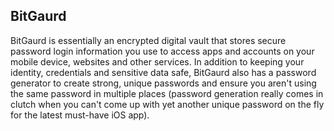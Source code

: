 ## BitGaurd

BitGaurd is essentially an encrypted digital vault that stores secure password login information you use to access apps and accounts on your mobile device, websites and other services. In addition to keeping your identity, credentials and sensitive data safe, BitGaurd also has a password generator to create strong, unique passwords and ensure you aren't using the same password in multiple places (password generation really comes in clutch when you can't come up with yet another unique password on the fly for the latest must-have iOS app).

